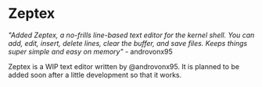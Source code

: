 # Zeptex

*"Added Zeptex, a no-frills line-based text editor for the kernel shell. You can add,
edit, insert, delete lines, clear the buffer, and save files. Keeps things super
simple and easy on memory"* - androvonx95

Zeptex is a WIP text editor written by @androvonx95. It is planned to be added soon
after a little development so that it works.